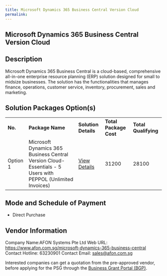 ```yaml
---
title: Microsoft Dynamics 365 Business Central Version Cloud
permalink: 
---
```


## Microsoft Dynamics 365 Business Central Version Cloud

## Description

Microsoft Dynamics 365 Business Central is a cloud-based, comprehensive all-in-one enterprise resource planning (ERP) solution designed for small to midsize businesses. The solution has the functionalities that manages finance, operations, customer service, inventory, procurement, sales and marketing.

## Solution Packages Option(s)

<table>
<tr>
<td><b>No.</b></td>
<td><b>Package Name</b></td>
<td><b>Solution Details</b></td>
<td><b>Total Package Cost</b></td>
<td><b>Total Qualifying</b></td>
</tr>
<tr>
<td>Option 1</td>
<td>Microsoft Dynamics 365 Business Central Version Cloud-Essentials - 5 Users with PEPPOL (Unlimited Invoices)</td>
<td><a href='https://www.gobusiness.gov.sg/images/psg/DesensitisedAfonSystemsAnnex3CRwef12August2021-_Part_2.pdf'>View Details</a></td>
<td>31200</td>
<td>28100</td>
</tr>
</table>

## Mode and Schedule of Payment

 - Direct Purchase

## Vendor Information

 Company Name:AFON Systems Pte Ltd 
Web URL: https://www.afon.com.sg/microsoft-dynamics-365-business-central 
Contact Hotline: 63230901 
Contact Email: sales@afon.com.sg 


Interested companies can get a quotation from the pre-approved vendor, before applying for the PSG through the <a href='https://www.businessgrants.gov.sg/'>Business Grant Portal (BGP)</a>.
